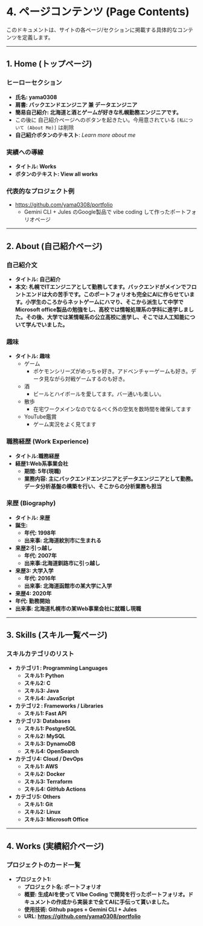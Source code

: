 # 4. ページコンテンツ (Page Contents)

このドキュメントは、サイトの各ページ/セクションに掲載する具体的なコンテンツを定義します。

---

## 1. Home (トップページ)

### ヒーローセクション
- **氏名: yama0308**
- **肩書: バックエンドエンジニア 兼 データエンジニア**
- **簡易自己紹介: 北海道と酒とゲームが好きな札幌勤務エンジニアです。**
- この後に 自己紹介ページへのボタンを起きたい。今用意されている `[私について (About Me)]` は削除
- **自己紹介ボタンのテキスト**: *Learn more about me*

### 実績への導線
- **タイトル: Works**
- **ボタンのテキスト: View all works**

### 代表的なプロジェクト例

- https://github.com/yama0308/portfolio
  - Gemini CLI + Jules のGoogle製品で vibe coding して作ったポートフォリオページ

---

## 2. About (自己紹介ページ)

### 自己紹介文
- **タイトル: 自己紹介**
- **本文: 札幌でITエンジニアとして勤務してます。バックエンドがメインでフロントエンドは大の苦手です。このポートフォリオも完全にAIに作らせています。小学生のころからネットゲームにハマり、そこから派生して中学でMicrosoft office製品の勉強をし、高校では情報処理系の学科に進学しました。その後、大学では某情報系の公立高校に進学し、そこでは人工知能について学んでいました。**

### 趣味
- **タイトル: 趣味**
  - ゲーム
    - ポケモンシリーズがめっちゃ好き。アドベンチャーゲームも好き。データ見ながら対戦ゲームするのも好き。
  - 酒
    - ビールとハイボールを愛してます。バー通いも楽しい。
  - 散歩
    - 在宅ワークメインなのでなるべく外の空気を数時間を確保してます
  - YouTube鑑賞
    - ゲーム実況をよく見てます

### 職務経歴 (Work Experience)
- **タイトル:職務経歴**
- **経歴1:Web系事業会社**
  - **期間: 5年(現職)**
  - **業務内容: 主にバックエンドエンジニアとデータエンジニアとして勤務。データ分析基盤の構築を行い、そこからの分析業務も担当**

### 来歴 (Biography)
- **タイトル: 来歴**
- **誕生:**
  - **年代: 1998年**
  - **出来事: 北海道紋別市に生まれる**
- **来歴2:引っ越し**
  - **年代: 2007年**
  - **出来事:北海道釧路市に引っ越し**
- **来歴3: 大学入学**
  - **年代: 2016年**
  - **出来事: 北海道函館市の某大学に入学**
 - **来歴4: 2020年**
  - **年代: 勤務開始**
  - **出来事: 北海道札幌市の某Web事業会社に就職し現職**
---

## 3. Skills (スキル一覧ページ)

### スキルカテゴリのリスト
- **カテゴリ1 :  Programming Languages**
  - **スキル1: Python**
  - **スキル2: C**
  - **スキル3: Java**
  - **スキル4: JavaScript**
- **カテゴリ2 : Frameworks / Libraries**
  - **スキル1: Fast API**
- **カテゴリ3: Databases**
  - **スキル1: PostgreSQL**
  - **スキル2: MySQL**
  - **スキル3: DynamoDB**
  - **スキル4: OpenSearch**
- **カテゴリ4: Cloud / DevOps**
  - **スキル1: AWS**
  - **スキル2: Docker**
  - **スキル3: Terraform**
  - **スキル4: GitHub Actions**
- **カテゴリ5: Others**
  - **スキル1: Git**
  - **スキル2: Linux**
  - **スキル3: Microsoft Office**
---

## 4. Works (実績紹介ページ)

### プロジェクトのカード一覧
- **プロジェクト1:**
  - **プロジェクト名: ポートフォリオ**
  - **概要: 生成AIを使って VIbe Coding で開発を行ったポートフォリオ。ドキュメントの作成から実装まで全てAIに手伝って貰いました。**
  - **使用技術: Github pages + Gemini CLI + Jules**
  - **URL: https://github.com/yama0308/portfolio**